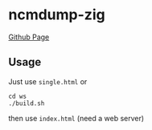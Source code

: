 # ncmdump-zig

[Github Page](https://shimamura-sakura.github.io/ncmdump/)

## Usage

Just use `single.html` or

```
cd ws
./build.sh
```

then use `index.html` (need a web server)
